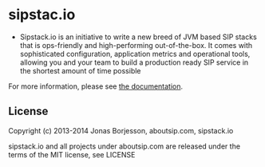 sipstac.io
=======

* Sipstack.io is an initiative to write a new breed of JVM based SIP stacks that is ops-friendly and high-performing out-of-the-box. It comes with sophisticated configuration, application metrics and operational tools, allowing you and your team to build a production ready SIP service in the shortest amount of time possible

For more information, please see [the documentation](http://www.sipstack.io).


License
-------

Copyright (c) 2013-2014 Jonas Borjesson, aboutsip.com, sipstack.io

sipstack.io and all projects under aboutsip.com are released under the terms of the MIT license, see LICENSE
